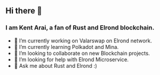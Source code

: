 ## Hi there 👋

### I am Kent Arai, a fan of Rust and Elrond blockchain.

- 🔭 I’m currently working on Valarswap on Elrond network.
- 🌱 I’m currently learning Polkadot and Mina.
- 👯 I’m looking to collaborate on new Blockchain projects.
- 🤔 I’m looking for help with Elrond Microservice.
- 💬 Ask me about Rust and Elrond :)

<!--
- 📫 How to reach me: ...
- 😄 Pronouns: ...
- ⚡ Fun fact: ...
-->
